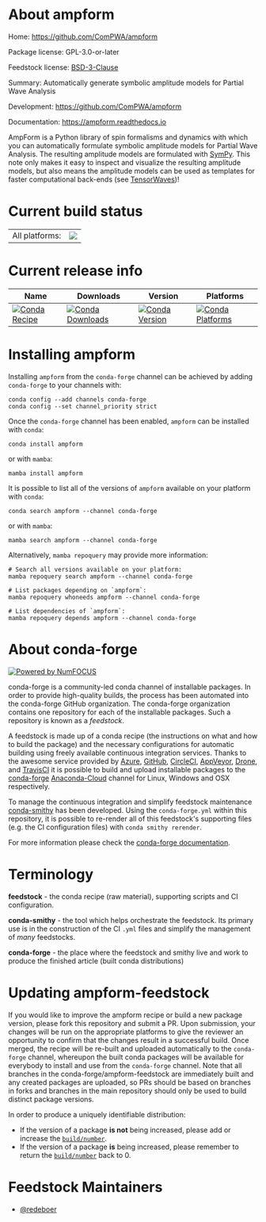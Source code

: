 About ampform
=============

Home: https://github.com/ComPWA/ampform

Package license: GPL-3.0-or-later

Feedstock license: [BSD-3-Clause](https://github.com/conda-forge/ampform-feedstock/blob/main/LICENSE.txt)

Summary: Automatically generate symbolic amplitude models for Partial Wave Analysis

Development: https://github.com/ComPWA/ampform

Documentation: https://ampform.readthedocs.io

AmpForm is a Python library of spin formalisms and dynamics with which you can
automatically formulate symbolic amplitude models for Partial Wave Analysis.
The resulting amplitude models are formulated with
[SymPy](https://www.sympy.org/en/index.html). This note only makes it easy to
inspect and visualize the resulting amplitude models, but also means the
amplitude models can be used as templates for faster computational back-ends
(see [TensorWaves](https://github.com/ComPWA/tensorwaves))!


Current build status
====================


<table><tr><td>All platforms:</td>
    <td>
      <a href="https://dev.azure.com/conda-forge/feedstock-builds/_build/latest?definitionId=14203&branchName=main">
        <img src="https://dev.azure.com/conda-forge/feedstock-builds/_apis/build/status/ampform-feedstock?branchName=main">
      </a>
    </td>
  </tr>
</table>

Current release info
====================

| Name | Downloads | Version | Platforms |
| --- | --- | --- | --- |
| [![Conda Recipe](https://img.shields.io/badge/recipe-ampform-green.svg)](https://anaconda.org/conda-forge/ampform) | [![Conda Downloads](https://img.shields.io/conda/dn/conda-forge/ampform.svg)](https://anaconda.org/conda-forge/ampform) | [![Conda Version](https://img.shields.io/conda/vn/conda-forge/ampform.svg)](https://anaconda.org/conda-forge/ampform) | [![Conda Platforms](https://img.shields.io/conda/pn/conda-forge/ampform.svg)](https://anaconda.org/conda-forge/ampform) |

Installing ampform
==================

Installing `ampform` from the `conda-forge` channel can be achieved by adding `conda-forge` to your channels with:

```
conda config --add channels conda-forge
conda config --set channel_priority strict
```

Once the `conda-forge` channel has been enabled, `ampform` can be installed with `conda`:

```
conda install ampform
```

or with `mamba`:

```
mamba install ampform
```

It is possible to list all of the versions of `ampform` available on your platform with `conda`:

```
conda search ampform --channel conda-forge
```

or with `mamba`:

```
mamba search ampform --channel conda-forge
```

Alternatively, `mamba repoquery` may provide more information:

```
# Search all versions available on your platform:
mamba repoquery search ampform --channel conda-forge

# List packages depending on `ampform`:
mamba repoquery whoneeds ampform --channel conda-forge

# List dependencies of `ampform`:
mamba repoquery depends ampform --channel conda-forge
```


About conda-forge
=================

[![Powered by
NumFOCUS](https://img.shields.io/badge/powered%20by-NumFOCUS-orange.svg?style=flat&colorA=E1523D&colorB=007D8A)](https://numfocus.org)

conda-forge is a community-led conda channel of installable packages.
In order to provide high-quality builds, the process has been automated into the
conda-forge GitHub organization. The conda-forge organization contains one repository
for each of the installable packages. Such a repository is known as a *feedstock*.

A feedstock is made up of a conda recipe (the instructions on what and how to build
the package) and the necessary configurations for automatic building using freely
available continuous integration services. Thanks to the awesome service provided by
[Azure](https://azure.microsoft.com/en-us/services/devops/), [GitHub](https://github.com/),
[CircleCI](https://circleci.com/), [AppVeyor](https://www.appveyor.com/),
[Drone](https://cloud.drone.io/welcome), and [TravisCI](https://travis-ci.com/)
it is possible to build and upload installable packages to the
[conda-forge](https://anaconda.org/conda-forge) [Anaconda-Cloud](https://anaconda.org/)
channel for Linux, Windows and OSX respectively.

To manage the continuous integration and simplify feedstock maintenance
[conda-smithy](https://github.com/conda-forge/conda-smithy) has been developed.
Using the ``conda-forge.yml`` within this repository, it is possible to re-render all of
this feedstock's supporting files (e.g. the CI configuration files) with ``conda smithy rerender``.

For more information please check the [conda-forge documentation](https://conda-forge.org/docs/).

Terminology
===========

**feedstock** - the conda recipe (raw material), supporting scripts and CI configuration.

**conda-smithy** - the tool which helps orchestrate the feedstock.
                   Its primary use is in the construction of the CI ``.yml`` files
                   and simplify the management of *many* feedstocks.

**conda-forge** - the place where the feedstock and smithy live and work to
                  produce the finished article (built conda distributions)


Updating ampform-feedstock
==========================

If you would like to improve the ampform recipe or build a new
package version, please fork this repository and submit a PR. Upon submission,
your changes will be run on the appropriate platforms to give the reviewer an
opportunity to confirm that the changes result in a successful build. Once
merged, the recipe will be re-built and uploaded automatically to the
`conda-forge` channel, whereupon the built conda packages will be available for
everybody to install and use from the `conda-forge` channel.
Note that all branches in the conda-forge/ampform-feedstock are
immediately built and any created packages are uploaded, so PRs should be based
on branches in forks and branches in the main repository should only be used to
build distinct package versions.

In order to produce a uniquely identifiable distribution:
 * If the version of a package **is not** being increased, please add or increase
   the [``build/number``](https://docs.conda.io/projects/conda-build/en/latest/resources/define-metadata.html#build-number-and-string).
 * If the version of a package **is** being increased, please remember to return
   the [``build/number``](https://docs.conda.io/projects/conda-build/en/latest/resources/define-metadata.html#build-number-and-string)
   back to 0.

Feedstock Maintainers
=====================

* [@redeboer](https://github.com/redeboer/)

